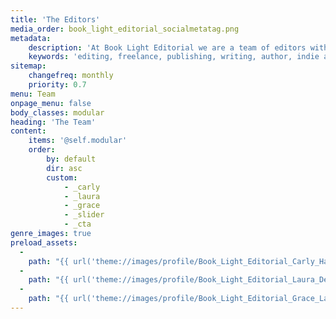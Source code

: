 ```yaml
---
title: 'The Editors'
media_order: book_light_editorial_socialmetatag.png
metadata:
    description: 'At Book Light Editorial we are a team of editors with over two decades of combined experience helping authors publish their books. Helping you bring your book to light is our goal.'
    keywords: 'editing, freelance, publishing, writing, author, indie author, editor, self-publishing, developmental editing, copyediting, manuscript, team'
sitemap:
    changefreq: monthly
    priority: 0.7
menu: Team
onpage_menu: false
body_classes: modular
heading: 'The Team'
content:
    items: '@self.modular'
    order:
        by: default
        dir: asc
        custom:
            - _carly
            - _laura
            - _grace
            - _slider
            - _cta
genre_images: true
preload_assets:
  -
    path: "{{ url('theme://images/profile/Book_Light_Editorial_Carly_Hayward.png') }}"
  -
    path: "{{ url('theme://images/profile/Book_Light_Editorial_Laura_Dennison.jpg') }}"
  -
    path: "{{ url('theme://images/profile/Book_Light_Editorial_Grace_Laidlaw.jpg') }}"
---
```


